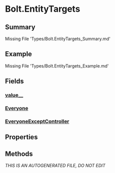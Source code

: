 # Bolt.EntityTargets
## Summary
Missing File 'Types/Bolt.EntityTargets_Summary.md'
## Example
Missing File 'Types/Bolt.EntityTargets_Example.md'
## Fields
### [value__](Bolt.EntityTargets/F/value__.md)
### [Everyone](Bolt.EntityTargets/F/Everyone.md)
### [EveryoneExceptController](Bolt.EntityTargets/F/EveryoneExceptController.md)
## Properties
## Methods

*THIS IS AN AUTOGENERATED FILE, DO NOT EDIT*
